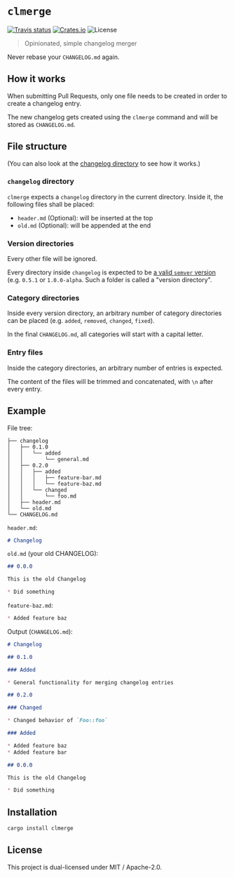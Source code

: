 # `clmerge`

[![Travis status](https://img.shields.io/travis/torkleyy/clmerge.svg?style=flat-square)](https://travis-ci.org/torkleyy/clmerge)
[![Crates.io](https://img.shields.io/crates/v/clmerge.svg?style=flat-square)](https://crates.io/clmerge)
![License](https://img.shields.io/badge/license-MIT%2FApache--2.0-blue.svg?style=flat-square)

> Opinionated, simple changelog merger

Never rebase your `CHANGELOG.md` again.

## How it works

When submitting Pull Requests, only one file needs to be created in order to create
a changelog entry.

The new changelog gets created using the `clmerge` command and will be stored
as `CHANGELOG.md`.

## File structure

(You can also look at the [changelog directory](example/changelog) to see how it works.)

### `changelog` directory

`clmerge` expects a `changelog` directory in the current directory.
Inside it, the following files shall be placed:

* `header.md` (Optional): will be inserted at the top
* `old.md` (Optional): will be appended at the end

### Version directories

Every other file will be ignored.

Every directory inside `changelog` is expected to be
[a valid `semver` version](https://semver.org/spec/v2.0.0.html) (e.g. `0.5.1`
or `1.0.0-alpha`. Such a folder is called a "version directory".

### Category directories

Inside every version directory, an arbitrary number of category directories
can be placed (e.g. `added`, `removed`, `changed`, `fixed`).

In the final `CHANGELOG.md`, all categories will start with a capital letter.

### Entry files

Inside the category directories, an arbitrary number of entries is expected.

The content of the files will be trimmed and concatenated, with `\n` after every
entry.

## Example

File tree:

```
├── changelog
│   ├── 0.1.0
│   │   └── added
│   │       └── general.md
│   ├── 0.2.0
│   │   ├── added
│   │   │   ├── feature-bar.md
│   │   │   └── feature-baz.md
│   │   └── changed
│   │       └── foo.md
│   ├── header.md
│   └── old.md
└── CHANGELOG.md
``` 

`header.md`:

```markdown
# Changelog
```

`old.md` (your old CHANGELOG):

```markdown
## 0.0.0

This is the old Changelog

* Did something
```

`feature-baz.md`:

```markdown
* Added feature baz
```

Output (`CHANGELOG.md`):

```markdown
# Changelog

## 0.1.0

### Added

* General functionality for merging changelog entries

## 0.2.0

### Changed

* Changed behavior of `Foo::foo`

### Added

* Added feature baz
* Added feature bar

## 0.0.0

This is the old Changelog

* Did something
```

## Installation

```sh
cargo install clmerge
```

## License

This project is dual-licensed under MIT / Apache-2.0.
